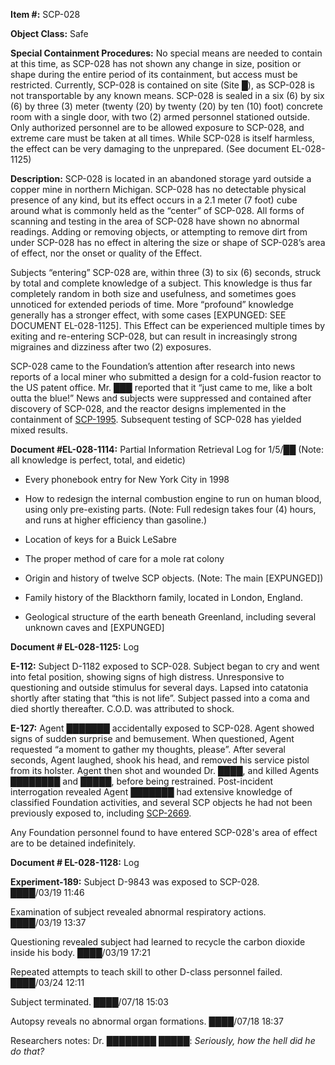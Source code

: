 **Item #:** SCP-028

**Object Class:** Safe

**Special Containment Procedures:** No special means are needed to contain at this time, as SCP-028 has not shown any change in size, position or shape during the entire period of its containment, but access must be restricted. Currently, SCP-028 is contained on site (Site █), as SCP-028 is not transportable by any known means. SCP-028 is sealed in a six (6) by six (6) by three (3) meter (twenty (20) by twenty (20) by ten (10) foot) concrete room with a single door, with two (2) armed personnel stationed outside. Only authorized personnel are to be allowed exposure to SCP-028, and extreme care must be taken at all times. While SCP-028 is itself harmless, the effect can be very damaging to the unprepared. (See document EL-028-1125)

**Description:** SCP-028 is located in an abandoned storage yard outside a copper mine in northern Michigan. SCP-028 has no detectable physical presence of any kind, but its effect occurs in a 2.1 meter (7 foot) cube around what is commonly held as the “center” of SCP-028. All forms of scanning and testing in the area of SCP-028 have shown no abnormal readings. Adding or removing objects, or attempting to remove dirt from under SCP-028 has no effect in altering the size or shape of SCP-028’s area of effect, nor the onset or quality of the Effect.

Subjects “entering” SCP-028 are, within three (3) to six (6) seconds, struck by total and complete knowledge of a subject. This knowledge is thus far completely random in both size and usefulness, and sometimes goes unnoticed for extended periods of time. More “profound” knowledge generally has a stronger effect, with some cases \[EXPUNGED: SEE DOCUMENT EL-028-1125\]. This Effect can be experienced multiple times by exiting and re-entering SCP-028, but can result in increasingly strong migraines and dizziness after two (2) exposures.

SCP-028 came to the Foundation’s attention after research into news reports of a local miner who submitted a design for a cold-fusion reactor to the US patent office. Mr. ███ reported that it “just came to me, like a bolt outta the blue!” News and subjects were suppressed and contained after discovery of SCP-028, and the reactor designs implemented in the containment of [SCP-1995](/scp-1995). Subsequent testing of SCP-028 has yielded mixed results.

**Document #EL-028-1114:** Partial Information Retrieval Log for 1/5/██ (Note: all knowledge is perfect, total, and eidetic)

*   Every phonebook entry for New York City in 1998

*   How to redesign the internal combustion engine to run on human blood, using only pre-existing parts. (Note: Full redesign takes four (4) hours, and runs at higher efficiency than gasoline.)

*   Location of keys for a Buick LeSabre

*   The proper method of care for a mole rat colony

*   Origin and history of twelve SCP objects. (Note: The main \[EXPUNGED\])

*   Family history of the Blackthorn family, located in London, England.

*   Geological structure of the earth beneath Greenland, including several unknown caves and \[EXPUNGED\]

**Document # EL-028-1125:** Log

**E-112:** Subject D-1182 exposed to SCP-028. Subject began to cry and went into fetal position, showing signs of high distress. Unresponsive to questioning and outside stimulus for several days. Lapsed into catatonia shortly after stating that “this is not life”. Subject passed into a coma and died shortly thereafter. C.O.D. was attributed to shock.

**E-127:** Agent ███████ accidentally exposed to SCP-028. Agent showed signs of sudden surprise and bemusement. When questioned, Agent requested “a moment to gather my thoughts, please”. After several seconds, Agent laughed, shook his head, and removed his service pistol from its holster. Agent then shot and wounded Dr. ████, and killed Agents ████████ and █████, before being restrained. Post-incident interrogation revealed Agent ███████ had extensive knowledge of classified Foundation activities, and several SCP objects he had not been previously exposed to, including [SCP-2669](/scp-2669).

Any Foundation personnel found to have entered SCP-028's area of effect are to be detained indefinitely.

**Document # EL-028-1128:** Log

**Experiment-189:** Subject D-9843 was exposed to SCP-028. ████/03/19 11:46

Examination of subject revealed abnormal respiratory actions. ████/03/19 13:37

Questioning revealed subject had learned to recycle the carbon dioxide inside his body. ████/03/19 17:21

Repeated attempts to teach skill to other D-class personnel failed. ████/03/24 12:11

Subject terminated. ████/07/18 15:03

Autopsy reveals no abnormal organ formations. ████/07/18 18:37

Researchers notes: Dr. ████████ █████: _Seriously, how the hell did he do that?_